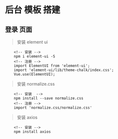 # 后台 模板 搭建

## 登录 页面

> 安装 element ui

```
    <!-- 安装 -->
    npm i element-ui -S
    <!-- 注册 -->
    import ElementUI from 'element-ui';
    import 'element-ui/lib/theme-chalk/index.css';
    Vue.use(ElementUI);

```

> 安装 normalize.css

```
    <!-- 安装  -->
    npm install --save normalize.css
    <!-- 注册 -->
    import 'normalize.css/normalize.css'

```

> 安装 axios 

```
    <!-- 安装 -->
    npm install axios
```
